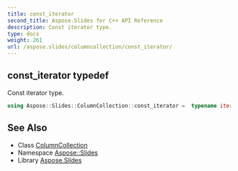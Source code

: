 ```yaml
---
title: const_iterator
second_title: Aspose.Slides for C++ API Reference
description: Const iterator type.
type: docs
weight: 261
url: /aspose.slides/columncollection/const_iterator/
---
```

## const_iterator typedef


Const iterator type.

```cpp
using Aspose::Slides::ColumnCollection::const_iterator =  typename iterator_holder_type::const_iterator
```

## See Also

* Class [ColumnCollection](../)
* Namespace [Aspose::Slides](../../)
* Library [Aspose.Slides](../../../)